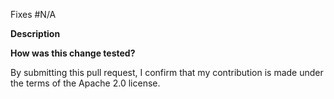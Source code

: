 <!-- Please follow the guidelines at https://www.conventionalcommits.org/en/v1.0.0/ and use one of the following in your title:
feat:            <-- New features that require a MINOR version update
fix:             <-- Bug fixes that require at PATCH version update
docs:            <-- Documentation change that does not impact code
chore:           <-- Metadata changes such as dependency update or configuration files
test:            <-- Test changes that do not impact behavior
perf:            <-- Code changes that improve performance but do not impact behavior
!${type}:        <-- Include ! if your change includes a backwards incompatible change.
-->

Fixes #N/A <!-- issue number -->

**Description**

**How was this change tested?**

By submitting this pull request, I confirm that my contribution is made under the terms of the Apache 2.0 license.
